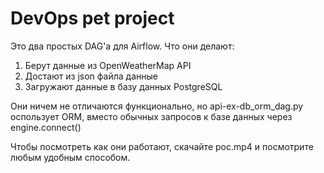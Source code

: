 # DevOps pet project

Это два простых DAG'a для Airflow. Что они делают:

1. Берут данные из OpenWeatherMap API
2. Достают из json файла данные
3. Загружают данные в базу данных PostgreSQL

Они ничем не отличаются функционально, но api-ex-db_orm_dag.py оспользует ORM, вместо обычных запросов к базе данных через engine.connect()

Чтобы посмотреть как они работают, скачайте poc.mp4 и посмотрите любым удобным способом.
